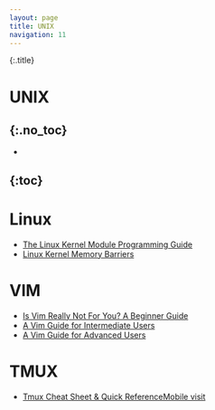 ```yaml
---
layout: page
title: UNIX
navigation: 11
---
```


{:.title}
# UNIX
{:.no_toc}
---
- 
{:toc}
---

# Linux
- [The Linux Kernel Module Programming Guide](https://sysprog21.github.io/lkmpg/)
- [Linux Kernel Memory Barriers](https://www.kernel.org/doc/Documentation/memory-barriers.txt)

# VIM
- [Is Vim Really Not For You? A Beginner Guide](https://thevaluable.dev/vim-beginner/)
- [A Vim Guide for Intermediate Users](https://thevaluable.dev/vim-intermediate/)
- [A Vim Guide for Advanced Users](https://thevaluable.dev/vim-advanced/)

# TMUX
- [Tmux Cheat Sheet & Quick ReferenceMobile visit](https://tmuxcheatsheet.com/)
